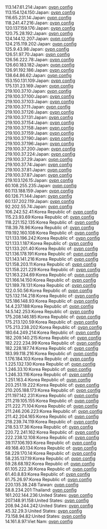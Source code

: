 113.147.61.214:Japan: [ovpn config](vpn/113_147_61_214.ovpn)  
113.154.124.150:Japan: [ovpn config](vpn/113_154_124_150.ovpn)  
116.65.231.14:Japan: [ovpn config](vpn/116_65_231_14.ovpn)  
118.241.47.216:Japan: [ovpn config](vpn/118_241_47_216.ovpn)  
120.137.159.176:Japan: [ovpn config](vpn/120_137_159_176.ovpn)  
120.75.28.192:Japan: [ovpn config](vpn/120_75_28_192.ovpn)  
124.144.12.207:Japan: [ovpn config](vpn/124_144_12_207.ovpn)  
124.215.119.202:Japan: [ovpn config](vpn/124_215_119_202.ovpn)  
125.9.43.98:Japan: [ovpn config](vpn/125_9_43_98.ovpn)  
126.51.97.70:Japan: [ovpn config](vpn/126_51_97_70.ovpn)  
126.56.222.78:Japan: [ovpn config](vpn/126_56_222_78.ovpn)  
126.60.183.182:Japan: [ovpn config](vpn/126_60_183_182.ovpn)  
126.91.192.186:Japan: [ovpn config](vpn/126_91_192_186.ovpn)  
138.64.86.62:Japan: [ovpn config](vpn/138_64_86_62.ovpn)  
153.150.131.109:Japan: [ovpn config](vpn/153_150_131_109.ovpn)  
175.131.23.169:Japan: [ovpn config](vpn/175_131_23_169.ovpn)  
219.100.37.10:Japan: [ovpn config](vpn/219_100_37_10.ovpn)  
219.100.37.100:Japan: [ovpn config](vpn/219_100_37_100.ovpn)  
219.100.37.103:Japan: [ovpn config](vpn/219_100_37_103.ovpn)  
219.100.37.11:Japan: [ovpn config](vpn/219_100_37_11.ovpn)  
219.100.37.126:Japan: [ovpn config](vpn/219_100_37_126.ovpn)  
219.100.37.131:Japan: [ovpn config](vpn/219_100_37_131.ovpn)  
219.100.37.154:Japan: [ovpn config](vpn/219_100_37_154.ovpn)  
219.100.37.158:Japan: [ovpn config](vpn/219_100_37_158.ovpn)  
219.100.37.159:Japan: [ovpn config](vpn/219_100_37_159.ovpn)  
219.100.37.190:Japan: [ovpn config](vpn/219_100_37_190.ovpn)  
219.100.37.196:Japan: [ovpn config](vpn/219_100_37_196.ovpn)  
219.100.37.200:Japan: [ovpn config](vpn/219_100_37_200.ovpn)  
219.100.37.224:Japan: [ovpn config](vpn/219_100_37_224.ovpn)  
219.100.37.29:Japan: [ovpn config](vpn/219_100_37_29.ovpn)  
219.100.37.74:Japan: [ovpn config](vpn/219_100_37_74.ovpn)  
219.100.37.81:Japan: [ovpn config](vpn/219_100_37_81.ovpn)  
219.100.37.87:Japan: [ovpn config](vpn/219_100_37_87.ovpn)  
219.103.126.15:Japan: [ovpn config](vpn/219_103_126_15.ovpn)  
60.108.255.235:Japan: [ovpn config](vpn/60_108_255_235.ovpn)  
60.113.188.159:Japan: [ovpn config](vpn/60_113_188_159.ovpn)  
60.126.71.144:Japan: [ovpn config](vpn/60_126_71_144.ovpn)  
60.137.202.119:Japan: [ovpn config](vpn/60_137_202_119.ovpn)  
92.202.55.74:Japan: [ovpn config](vpn/92_202_55_74.ovpn)  
106.242.52.41:Korea Republic of: [ovpn config](vpn/106_242_52_41.ovpn)  
115.23.93.69:Korea Republic of: [ovpn config](vpn/115_23_93_69.ovpn)  
118.221.152.135:Korea Republic of: [ovpn config](vpn/118_221_152_135.ovpn)  
118.39.78.96:Korea Republic of: [ovpn config](vpn/118_39_78_96.ovpn)  
119.192.160.108:Korea Republic of: [ovpn config](vpn/119_192_160_108.ovpn)  
121.133.196.242:Korea Republic of: [ovpn config](vpn/121_133_196_242.ovpn)  
121.133.1.187:Korea Republic of: [ovpn config](vpn/121_133_1_187.ovpn)  
121.133.201.40:Korea Republic of: [ovpn config](vpn/121_133_201_40.ovpn)  
121.136.178.191:Korea Republic of: [ovpn config](vpn/121_136_178_191.ovpn)  
121.143.141.216:Korea Republic of: [ovpn config](vpn/121_143_141_216.ovpn)  
121.158.203.11:Korea Republic of: [ovpn config](vpn/121_158_203_11.ovpn)  
121.158.221.229:Korea Republic of: [ovpn config](vpn/121_158_221_229.ovpn)  
121.163.234.69:Korea Republic of: [ovpn config](vpn/121_163_234_69.ovpn)  
121.166.14.150:Korea Republic of: [ovpn config](vpn/121_166_14_150.ovpn)  
121.189.78.131:Korea Republic of: [ovpn config](vpn/121_189_78_131.ovpn)  
122.0.50.56:Korea Republic of: [ovpn config](vpn/122_0_50_56.ovpn)  
125.132.114.218:Korea Republic of: [ovpn config](vpn/125_132_114_218.ovpn)  
125.186.148.93:Korea Republic of: [ovpn config](vpn/125_186_148_93.ovpn)  
14.4.237.188:Korea Republic of: [ovpn config](vpn/14_4_237_188.ovpn)  
14.5.142.253:Korea Republic of: [ovpn config](vpn/14_5_142_253.ovpn)  
175.208.146.185:Korea Republic of: [ovpn config](vpn/175_208_146_185.ovpn)  
175.213.120.59:Korea Republic of: [ovpn config](vpn/175_213_120_59.ovpn)  
175.213.238.202:Korea Republic of: [ovpn config](vpn/175_213_238_202.ovpn)  
180.64.249.214:Korea Republic of: [ovpn config](vpn/180_64_249_214.ovpn)  
182.209.140.215:Korea Republic of: [ovpn config](vpn/182_209_140_215.ovpn)  
182.222.234.99:Korea Republic of: [ovpn config](vpn/182_222_234_99.ovpn)  
182.228.187.74:Korea Republic of: [ovpn config](vpn/182_228_187_74.ovpn)  
183.99.118.216:Korea Republic of: [ovpn config](vpn/183_99_118_216.ovpn)  
1.176.184.103:Korea Republic of: [ovpn config](vpn/1_176_184_103.ovpn)  
1.225.132.130:Korea Republic of: [ovpn config](vpn/1_225_132_130.ovpn)  
1.246.33.10:Korea Republic of: [ovpn config](vpn/1_246_33_10.ovpn)  
1.246.33.116:Korea Republic of: [ovpn config](vpn/1_246_33_116.ovpn)  
1.251.163.4:Korea Republic of: [ovpn config](vpn/1_251_163_4.ovpn)  
203.251.19.222:Korea Republic of: [ovpn config](vpn/203_251_19_222.ovpn)  
210.205.188.173:Korea Republic of: [ovpn config](vpn/210_205_188_173.ovpn)  
211.197.142.231:Korea Republic of: [ovpn config](vpn/211_197_142_231.ovpn)  
211.219.105.155:Korea Republic of: [ovpn config](vpn/211_219_105_155.ovpn)  
211.222.71.104:Korea Republic of: [ovpn config](vpn/211_222_71_104.ovpn)  
211.246.206.223:Korea Republic of: [ovpn config](vpn/211_246_206_223.ovpn)  
211.42.204.165:Korea Republic of: [ovpn config](vpn/211_42_204_165.ovpn)  
218.239.74.119:Korea Republic of: [ovpn config](vpn/218_239_74_119.ovpn)  
218.53.17.36:Korea Republic of: [ovpn config](vpn/218_53_17_36.ovpn)  
220.72.241.162:Korea Republic of: [ovpn config](vpn/220_72_241_162.ovpn)  
222.238.12.108:Korea Republic of: [ovpn config](vpn/222_238_12_108.ovpn)  
39.117.106.193:Korea Republic of: [ovpn config](vpn/39_117_106_193.ovpn)  
49.168.40.134:Korea Republic of: [ovpn config](vpn/49_168_40_134.ovpn)  
58.229.170.14:Korea Republic of: [ovpn config](vpn/58_229_170_14.ovpn)  
58.235.137.19:Korea Republic of: [ovpn config](vpn/58_235_137_19.ovpn)  
59.28.68.192:Korea Republic of: [ovpn config](vpn/59_28_68_192.ovpn)  
61.105.222.36:Korea Republic of: [ovpn config](vpn/61_105_222_36.ovpn)  
61.40.8.83:Korea Republic of: [ovpn config](vpn/61_40_8_83.ovpn)  
61.75.26.97:Korea Republic of: [ovpn config](vpn/61_75_26_97.ovpn)  
220.135.38.248:Taiwan: [ovpn config](vpn/220_135_38_248.ovpn)  
58.8.234.201:Thailand: [ovpn config](vpn/58_8_234_201.ovpn)  
161.202.144.236:United States: [ovpn config](vpn/161_202_144_236.ovpn)  
207.148.91.158:United States: [ovpn config](vpn/207_148_91_158.ovpn)  
208.94.244.242:United States: [ovpn config](vpn/208_94_244_242.ovpn)  
45.32.29.3:United States: [ovpn config](vpn/45_32_29_3.ovpn)  
73.158.94.82:United States: [ovpn config](vpn/73_158_94_82.ovpn)  
14.161.8.97:Viet Nam: [ovpn config](vpn/14_161_8_97.ovpn)  
